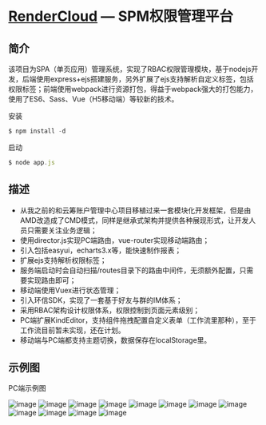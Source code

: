 [RenderCloud](https://github.com/yanglang1987500/spm) — SPM权限管理平台
==================================================

简介
----

该项目为SPA（单页应用）管理系统，实现了RBAC权限管理模块，基于nodejs开发，后端使用express+ejs搭建服务，另外扩展了ejs支持解析自定义标签，包括权限标签；前端使用webpack进行资源打包，得益于webpack强大的打包能力，使用了ES6、Sass、Vue（H5移动端）等较新的技术。


安装
```javascript
$ npm install -d
```
启动
```javascript
$ node app.js
```

描述
----

* 从我之前的和云筹账户管理中心项目移植过来一套模块化开发框架，但是由AMD改造成了CMD模式，同样是继承式架构并提供各种展现形式，让开发人员只需要关注业务逻辑；
* 使用director.js实现PC端路由，vue-router实现移动端路由；
* 引入包括easyui，echarts3.x等，能快速制作报表；
* 扩展ejs支持解析权限标签；
* 服务端启动时会自动扫描/routes目录下的路由中间件，无须额外配置，只需要实现路由即可；
* 移动端使用Vuex进行状态管理；
* 引入环信SDK，实现了一套基于好友与群的IM体系；
* 采用RBAC架构设计权限体系，权限控制到页面元素级别；
* PC端扩展KindEditor，支持组件拖拽配置自定义表单（工作流里那种），至于工作流目前暂未实现，还在计划。
* 移动端与PC端都支持主题切换，数据保存在localStorage里。

示例图
----

PC端示例图

 ![image](https://github.com/yanglang1987500/SPM/blob/master/screenshot/192.168.1.109-8080-0.png)
 ![image](https://github.com/yanglang1987500/SPM/blob/master/screenshot/192.168.1.109-8080-1.png)
 ![image](https://github.com/yanglang1987500/SPM/blob/master/screenshot/192.168.1.109-8080-2.png)
 ![image](https://github.com/yanglang1987500/SPM/blob/master/screenshot/192.168.1.109-8080-3.png)
 ![image](https://github.com/yanglang1987500/SPM/blob/master/screenshot/192.168.1.109-8080-4.png)
 ![image](https://github.com/yanglang1987500/SPM/blob/master/screenshot/192.168.1.109-8080-5.png)
 ![image](https://github.com/yanglang1987500/SPM/blob/master/screenshot/192.168.1.109-8080-6.png)
 ![image](https://github.com/yanglang1987500/SPM/blob/master/screenshot/192.168.1.109-8080-7.png)
 ![image](https://github.com/yanglang1987500/SPM/blob/master/screenshot/192.168.1.109-8080-8.png)
 ![image](https://github.com/yanglang1987500/SPM/blob/master/screenshot/192.168.1.109-8080-9.png)
 ![image](https://github.com/yanglang1987500/SPM/blob/master/screenshot/192.168.1.109-8080-10.png)
 ![image](https://github.com/yanglang1987500/SPM/blob/master/screenshot/192.168.1.109-8080-11.png)